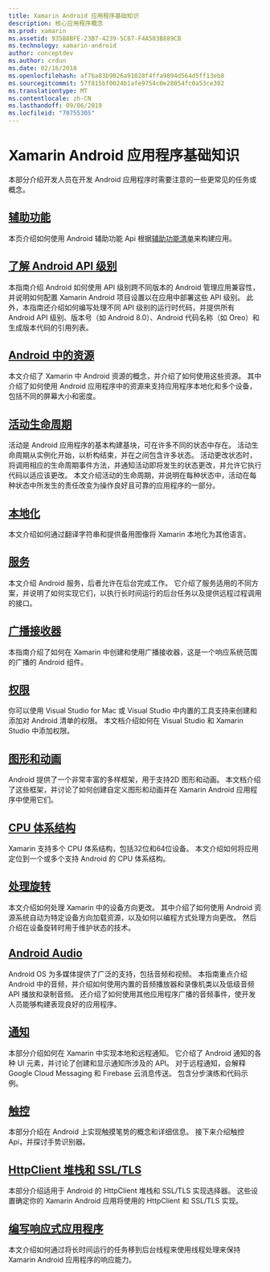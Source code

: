 ```yaml
---
title: Xamarin Android 应用程序基础知识
description: 核心应用程序概念
ms.prod: xamarin
ms.assetid: 935B8BFE-23B7-4239-5C87-F4A503B889CB
ms.technology: xamarin-android
author: conceptdev
ms.author: crdun
ms.date: 02/16/2018
ms.openlocfilehash: af7ba83b9026a91028f4ffa9894d564d5ff13eb8
ms.sourcegitcommit: 57f815bf0024b1afe9754c0e28054fc0a53ce302
ms.translationtype: MT
ms.contentlocale: zh-CN
ms.lasthandoff: 09/06/2019
ms.locfileid: "70755305"
---
```

# <a name="xamarinandroid-application-fundamentals"></a>Xamarin Android 应用程序基础知识

本部分介绍开发人员在开发 Android 应用程序时需要注意的一些更常见的任务或概念。

## <a name="accessibilityandroidapp-fundamentalsaccessibilitymd"></a>[辅助功能](~/android/app-fundamentals/accessibility.md)

本页介绍如何使用 Android 辅助功能 Api 根据[辅助功能清单](~/cross-platform/app-fundamentals/accessibility.md)来构建应用。

## <a name="understanding-android-api-levelsandroidapp-fundamentalsandroid-api-levelsmd"></a>[了解 Android API 级别](~/android/app-fundamentals/android-api-levels.md)

本指南介绍 Android 如何使用 API 级别跨不同版本的 Android 管理应用兼容性，并说明如何配置 Xamarin Android 项目设置以在应用中部署这些 API 级别。 此外，本指南还介绍如何编写处理不同 API 级别的运行时代码，并提供所有 Android API 级别、版本号（如 Android 8.0）、Android 代码名称（如 Oreo）和生成版本代码的引用列表。

## <a name="resources-in-androidandroidapp-fundamentalsresources-in-androidindexmd"></a>[Android 中的资源](~/android/app-fundamentals/resources-in-android/index.md)

本文介绍了 Xamarin 中 Android 资源的概念，并介绍了如何使用这些资源。 其中介绍了如何使用 Android 应用程序中的资源来支持应用程序本地化和多个设备，包括不同的屏幕大小和密度。

## <a name="activity-lifecycleandroidapp-fundamentalsactivity-lifecycleindexmd"></a>[活动生命周期](~/android/app-fundamentals/activity-lifecycle/index.md)

活动是 Android 应用程序的基本构建基块，可在许多不同的状态中存在。 活动生命周期从实例化开始，以析构结束，并在之间包含许多状态。 活动更改状态时，将调用相应的生命周期事件方法，并通知活动即将发生的状态更改，并允许它执行代码以适应该更改。 本文介绍活动的生命周期，并说明在每种状态中，活动在每种状态中所发生的责任改变为操作良好且可靠的应用程序的一部分。

## <a name="localizationandroidapp-fundamentalslocalizationmd"></a>[本地化](~/android/app-fundamentals/localization.md)

本文介绍如何通过翻译字符串和提供备用图像将 Xamarin 本地化为其他语言。

## <a name="servicesandroidapp-fundamentalsservicesindexmd"></a>[服务](~/android/app-fundamentals/services/index.md)

本文介绍 Android 服务，后者允许在后台完成工作。 它介绍了服务适用的不同方案，并说明了如何实现它们，以执行长时间运行的后台任务以及提供远程过程调用的接口。

## <a name="broadcast-receiversandroidapp-fundamentalsbroadcast-receiversmd"></a>[广播接收器](~/android/app-fundamentals/broadcast-receivers.md)

本指南介绍了如何在 Xamarin 中创建和使用广播接收器，这是一个响应系统范围的广播的 Android 组件。

## <a name="permissionsandroidapp-fundamentalspermissionsmd"></a>[权限](~/android/app-fundamentals/permissions.md)

你可以使用 Visual Studio for Mac 或 Visual Studio 中内置的工具支持来创建和添加对 Android 清单的权限。 本文档介绍如何在 Visual Studio 和 Xamarin Studio 中添加权限。

## <a name="graphics-and-animationandroidapp-fundamentalsgraphics-and-animationmd"></a>[图形和动画](~/android/app-fundamentals/graphics-and-animation.md)

Android 提供了一个非常丰富的多样框架，用于支持2D 图形和动画。 本文档介绍了这些框架，并讨论了如何创建自定义图形和动画并在 Xamarin Android 应用程序中使用它们。

## <a name="cpu-architecturesandroidapp-fundamentalscpu-architecturesmd"></a>[CPU 体系结构](~/android/app-fundamentals/cpu-architectures.md)

Xamarin 支持多个 CPU 体系结构，包括32位和64位设备。 本文介绍如何将应用定位到一个或多个支持 Android 的 CPU 体系结构。

## <a name="handling-rotationandroidapp-fundamentalshandling-rotationmd"></a>[处理旋转](~/android/app-fundamentals/handling-rotation.md)

本文介绍如何处理 Xamarin 中的设备方向更改。 其中介绍了如何使用 Android 资源系统自动为特定设备方向加载资源，以及如何以编程方式处理方向更改。 然后介绍在设备旋转时用于维护状态的技术。

## <a name="android-audioandroidapp-fundamentalsandroid-audiomd"></a>[Android Audio](~/android/app-fundamentals/android-audio.md)

Android OS 为多媒体提供了广泛的支持，包括音频和视频。 本指南重点介绍 Android 中的音频，并介绍如何使用内置的音频播放器和录像机类以及低级音频 API 播放和录制音频。 还介绍了如何使用其他应用程序广播的音频事件，使开发人员能够构建表现良好的应用程序。

## <a name="notificationsandroidapp-fundamentalsnotificationsindexmd"></a>[通知](~/android/app-fundamentals/notifications/index.md)

本部分介绍如何在 Xamarin 中实现本地和远程通知。 它介绍了 Android 通知的各种 UI 元素，并讨论了创建和显示通知所涉及的 API。 对于远程通知，会解释 Google Cloud Messaging 和 Firebase 云消息传送。 包含分步演练和代码示例。

## <a name="touchandroidapp-fundamentalstouchindexmd"></a>[触控](~/android/app-fundamentals/touch/index.md)

本部分介绍在 Android 上实现触摸笔势的概念和详细信息。 接下来介绍触控 Api，并探讨手势识别器。

## <a name="httpclient-stack-and-ssltlsandroidapp-fundamentalshttp-stackmd"></a>[HttpClient 堆栈和 SSL/TLS](~/android/app-fundamentals/http-stack.md)

本部分介绍适用于 Android 的 HttpClient 堆栈和 SSL/TLS 实现选择器。 这些设置确定你的 Xamarin Android 应用将使用的 HttpClient 和 SSL/TLS 实现。

## <a name="writing-responsive-applicationswriting-responsive-appsmd"></a>[编写响应式应用程序](writing-responsive-apps.md)

本文介绍如何通过将长时间运行的任务移到后台线程来使用线程处理来保持 Xamarin Android 应用程序的响应能力。
